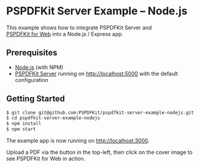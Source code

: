 PSPDFKit Server Example – Node.js
=================================

This example shows how to integrate PSPDFKit Server and [PSPDFKit for Web](https://pspdfkit.com/web/) into a Node.js / Express app.

## Prerequisites

* [Node.js](http://nodejs.org/) (with NPM)
* [PSPDFKit Server](https://pspdfkit.com/guides/web/current/server-backed/setting-up-pspdfkit-server/) running on [http://localhost:5000](http://localhost:5000) with the default configuration

## Getting Started

```sh
$ git clone git@github.com:PSPDFKit/pspdfkit-server-example-nodejs.git
$ cd pspdfkit-server-example-nodejs
$ npm install
$ npm start
```

The example app is now running on <http://localhost:3000>.

Upload a PDF via the button in the top-left, then click on the cover image to see PSPDFKit for Web in action.
